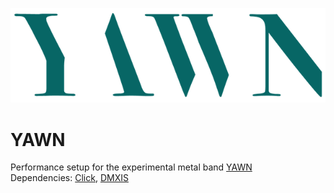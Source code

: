<p align="center" width="40rem">
  <img src="YAWNLogoCol.png" />
</p>

YAWN
====
Performance setup for the experimental metal band [YAWN](https://www.yawn.no/)
</br> Dependencies: [Click](https://github.com/MccormickMike/Click), [DMXIS](https://github.com/MccormickMike/DMXIS)
